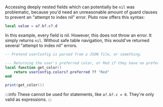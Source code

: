 Accessing deeply nested fields which can potentially be `nil` was problematic, because you'd need an unreasonable amount of guard clauses to prevent an "attempt to index nil" error. Pluto now offers this syntax:
```lua showLineNumbers title="Basic Usage"
local value = a?.b?.c?.d
```
In this example, every field is nil. However, this does not throw an error. It simply returns `nil`. Without safe table navigation, this would've returned several "attempt to index nil" errors.
```lua showLineNumbers title="Practical Usage"
-- Pretend userConfig is parsed from a JSON file, or something.

--- Returning the user's preferred color, or Red if they have no preferred color.
local function get_color()
    return userConfig.colors?.preferred ?? "Red"
end

print(get_color())
```
:::info
These cannot be used for statements, like `a?.b?.c = 0`. They're only valid as expressions.
:::
